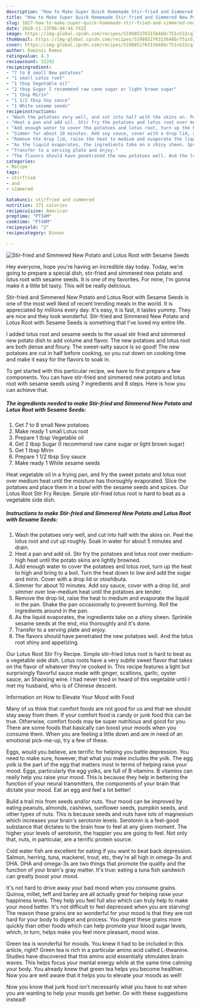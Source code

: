 ```yaml
---
description: "How to Make Super Quick Homemade Stir-fried and Simmered New Potato and Lotus Root with Sesame Seeds"
title: "How to Make Super Quick Homemade Stir-fried and Simmered New Potato and Lotus Root with Sesame Seeds"
slug: 1827-how-to-make-super-quick-homemade-stir-fried-and-simmered-new-potato-and-lotus-root-with-sesame-seeds
date: 2020-11-23T06:48:44.743Z
image: https://img-global.cpcdn.com/recipes/5198852763156480/751x532cq70/stir-fried-and-simmered-new-potato-and-lotus-root-with-sesame-seeds-recipe-main-photo.jpg
thumbnail: https://img-global.cpcdn.com/recipes/5198852763156480/751x532cq70/stir-fried-and-simmered-new-potato-and-lotus-root-with-sesame-seeds-recipe-main-photo.jpg
cover: https://img-global.cpcdn.com/recipes/5198852763156480/751x532cq70/stir-fried-and-simmered-new-potato-and-lotus-root-with-sesame-seeds-recipe-main-photo.jpg
author: Dominic Ramos
ratingvalue: 4.3
reviewcount: 32292
recipeingredient:
- "7 to 8 small New potatoes"
- "1 small Lotus root"
- "1 tbsp Vegetable oil"
- "2 tbsp Sugar I recommend raw cane sugar or light brown sugar"
- "1 tbsp Mirin"
- "1 1/2 tbsp Soy sauce"
- "1 White sesame seeds"
recipeinstructions:
- "Wash the potatoes very well, and cut into half with the skins on. Peel the lotus root and cut up roughly. Soak in water for about 5 minutes and drain."
- "Heat a pan and add oil. Stir fry the potatoes and lotus root over medium-high heat until the potato skins are lightly browned."
- "Add enough water to cover the potatoes and lotus root, turn up the heat to high and bring to a boil. Turn the heat down to low and add the sugar and mirin. Cover with a drop lid or otoshibuta."
- "Simmer for about 10 minutes. Add soy sauce, cover with a drop lid, and simmer over low-medium heat until the potatoes are tender."
- "Remove the drop lid, raise the heat to medium and evaporate the liquid in the pan. Shake the pan occasionally to prevent burning. Roll the ingredients around in the pan."
- "As the liquid evaporates, the ingredients take on a shiny sheen. Sprinkle sesame seeds at the end, mix thoroughly and it&#39;s done."
- "Transfer to a serving plate and enjoy."
- "The flavors should have penetrated the new potatoes well. And the lotus root shiny and appetizing."
categories:
- Recipe
tags:
- stirfried
- and
- simmered

katakunci: stirfried and simmered 
nutrition: 271 calories
recipecuisine: American
preptime: "PT34M"
cooktime: "PT48M"
recipeyield: "2"
recipecategory: Dinner

---
```



![Stir-fried and Simmered New Potato and Lotus Root with Sesame Seeds](https://img-global.cpcdn.com/recipes/5198852763156480/751x532cq70/stir-fried-and-simmered-new-potato-and-lotus-root-with-sesame-seeds-recipe-main-photo.jpg)

Hey everyone, hope you're having an incredible day today. Today, we're going to prepare a special dish, stir-fried and simmered new potato and lotus root with sesame seeds. It is one of my favorites. For mine, I'm gonna make it a little bit tasty. This will be really delicious.

Stir-fried and Simmered New Potato and Lotus Root with Sesame Seeds is one of the most well liked of recent trending meals in the world. It is appreciated by millions every day. It's easy, it is fast, it tastes yummy. They are nice and they look wonderful. Stir-fried and Simmered New Potato and Lotus Root with Sesame Seeds is something that I've loved my entire life.

I added lotus root and sesame seeds to the usual stir fried and simmered new potato dish to add volume and flavor. The new potatoes and lotus root are both dense and floury. The sweet-salty sauce is so good! The new potatoes are cut in half before cooking, so you cut down on cooking time and make it easy for the flavors to soak in.


To get started with this particular recipe, we have to first prepare a few components. You can have stir-fried and simmered new potato and lotus root with sesame seeds using 7 ingredients and 8 steps. Here is how you can achieve that.

<!--inarticleads1-->

##### The ingredients needed to make Stir-fried and Simmered New Potato and Lotus Root with Sesame Seeds:

1. Get 7 to 8 small New potatoes
1. Make ready 1 small Lotus root
1. Prepare 1 tbsp Vegetable oil
1. Get 2 tbsp Sugar (I recommend raw cane sugar or light brown sugar)
1. Get 1 tbsp Mirin
1. Prepare 1 1/2 tbsp Soy sauce
1. Make ready 1 White sesame seeds


Heat vegetable oil in a frying pan, and fry the sweet potato and lotus root over medium heat until the moisture has thoroughly evaporated. Slice the potatoes and place them in a bowl with the sesame seeds and spices. Our Lotus Root Stir Fry Recipe. Simple stir-fried lotus root is hard to beat as a vegetable side dish. 

<!--inarticleads2-->

##### Instructions to make Stir-fried and Simmered New Potato and Lotus Root with Sesame Seeds:

1. Wash the potatoes very well, and cut into half with the skins on. Peel the lotus root and cut up roughly. Soak in water for about 5 minutes and drain.
1. Heat a pan and add oil. Stir fry the potatoes and lotus root over medium-high heat until the potato skins are lightly browned.
1. Add enough water to cover the potatoes and lotus root, turn up the heat to high and bring to a boil. Turn the heat down to low and add the sugar and mirin. Cover with a drop lid or otoshibuta.
1. Simmer for about 10 minutes. Add soy sauce, cover with a drop lid, and simmer over low-medium heat until the potatoes are tender.
1. Remove the drop lid, raise the heat to medium and evaporate the liquid in the pan. Shake the pan occasionally to prevent burning. Roll the ingredients around in the pan.
1. As the liquid evaporates, the ingredients take on a shiny sheen. Sprinkle sesame seeds at the end, mix thoroughly and it&#39;s done.
1. Transfer to a serving plate and enjoy.
1. The flavors should have penetrated the new potatoes well. And the lotus root shiny and appetizing.


Our Lotus Root Stir Fry Recipe. Simple stir-fried lotus root is hard to beat as a vegetable side dish. Lotus roots have a very subtle sweet flavor that takes on the flavor of whatever they&#39;re cooked in. This recipe features a light but surprisingly flavorful sauce made with ginger, scallions, garlic, oyster sauce, an Shaoxing wine. I had never tried or heard of this vegetable until I met my husband, who is of Chinese descent. 

Information on How to Elevate Your Mood with Food


Many of us think that comfort foods are not good for us and that we should stay away from them. If your comfort food is candy or junk food this can be true. Otherwise, comfort foods may be super nutritious and good for you. There are some foods that basically can boost your moods when you consume them. When you are feeling a little down and are in need of an emotional pick-me-up, try a few of these.

Eggs, would you believe, are terrific for helping you battle depression. You need to make sure, however, that what you make includes the yolk. The egg yolk is the part of the egg that matters most in terms of helping raise your mood. Eggs, particularly the egg yolks, are full of B vitamins. B vitamins can really help you raise your mood. This is because they help in bettering the function of your neural transmitters, the components of your brain that dictate your mood. Eat an egg and feel a lot better!

Build a trail mix from seeds and/or nuts. Your mood can be improved by eating peanuts, almonds, cashews, sunflower seeds, pumpkin seeds, and other types of nuts. This is because seeds and nuts have lots of magnesium which increases your brain's serotonin levels. Serotonin is a feel-good substance that dictates to the brain how to feel at any given moment. The higher your levels of serotonin, the happier you are going to feel. Not only that, nuts, in particular, are a terrific protein source.

Cold water fish are excellent for eating if you want to beat back depression. Salmon, herring, tuna, mackerel, trout, etc, they're all high in omega-3s and DHA. DHA and omega-3s are two things that promote the quality and the function of your brain's gray matter. It's true: eating a tuna fish sandwich can greatly boost your mood. 

It's not hard to drive away your bad mood when you consume grains. Quinoa, millet, teff and barley are all actually great for helping raise your happiness levels. They help you feel full also which can truly help to make your mood better. It's not difficult to feel depressed when you are starving! The reason these grains are so wonderful for your mood is that they are not hard for your body to digest and process. You digest these grains more quickly than other foods which can help promote your blood sugar levels, which, in turn, helps make you feel more pleasant, mood wise.

Green tea is wonderful for moods. You knew it had to be included in this article, right? Green tea is rich in a particular amino acid called L-theanine. Studies have discovered that this amino acid essentially stimulates brain waves. This helps focus your mental energy while at the same time calming your body. You already knew that green tea helps you become healthier. Now you are well aware that it helps you to elevate your moods as well!

Now you know that junk food isn't necessarily what you have to eat when you are wanting to help your moods get better. Go  with  these suggestions  instead!


